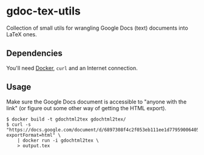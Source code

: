 gdoc-tex-utils
==============

Collection of small utils for wrangling Google Docs (text) documents into LaTeX ones.

Dependencies
------------

You'll need [Docker](https://www.docker.com/), `curl` and an Internet connection.

Usage
-----

Make sure the Google Docs document is accessible to "anyone with the link" (or figure out some other way of getting the HTML export).

```
$ docker build -t gdochtml2tex gdochtml2tex/
$ curl -s "https://docs.google.com/document/d/6897308f4c2f053eb111ee1d779590064055303d/export?exportFormat=html" \
    | docker run -i gdochtml2tex \
    > output.tex
```
